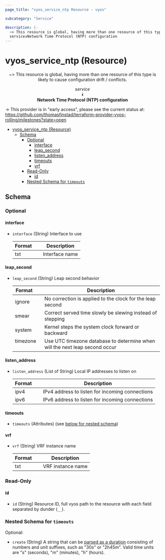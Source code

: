 ```yaml
---
page_title: "vyos_service_ntp Resource - vyos"

subcategory: "Service"

description: |-
  ~> This resource is global, having more than one resource of this type is likely to cause configuration drift / conflicts.
  service⯯Network Time Protocol (NTP) configuration
---
```


# vyos_service_ntp (Resource)
<center>

~> This resource is global, having more than one resource of this type is likely to cause configuration drift / conflicts.

*service*  
⯯  
**Network Time Protocol (NTP) configuration**


</center>

-> This provider is in "early access", please see the current status at: https://github.com/thomasfinstad/terraform-provider-vyos-rolling/milestones?state=open

<!--TOC-->

- [vyos_service_ntp (Resource)](#vyos_service_ntp-resource)
  - [Schema](#schema)
    - [Optional](#optional)
      - [interface](#interface)
      - [leap_second](#leap_second)
      - [listen_address](#listen_address)
      - [timeouts](#timeouts)
      - [vrf](#vrf)
    - [Read-Only](#read-only)
      - [id](#id)
    - [Nested Schema for `timeouts`](#nested-schema-for-timeouts)

<!--TOC-->

<!-- schema generated by tfplugindocs -->
## Schema

### Optional

#### interface
- `interface` (String) Interface to use

    |  Format  &emsp;|  Description     |
    |----------|------------------|
    |  txt     &emsp;|  Interface name  |
#### leap_second
- `leap_second` (String) Leap second behavior

    |  Format    &emsp;|  Description                                                                  |
    |------------|-------------------------------------------------------------------------------|
    |  ignore    &emsp;|  No correction is applied to the clock for the leap second                    |
    |  smear     &emsp;|  Correct served time slowly be slewing instead of stepping                    |
    |  system    &emsp;|  Kernel steps the system clock forward or backward                            |
    |  timezone  &emsp;|  Use UTC timezone database to determine when will the next leap second occur  |
#### listen_address
- `listen_address` (List of String) Local IP addresses to listen on

    |  Format  &emsp;|  Description                                      |
    |----------|---------------------------------------------------|
    |  ipv4    &emsp;|  IPv4 address to listen for incoming connections  |
    |  ipv6    &emsp;|  IPv6 address to listen for incoming connections  |
#### timeouts
- `timeouts` (Attributes) (see [below for nested schema](#nestedatt--timeouts))
#### vrf
- `vrf` (String) VRF instance name

    |  Format  &emsp;|  Description        |
    |----------|---------------------|
    |  txt     &emsp;|  VRF instance name  |

### Read-Only

#### id
- `id` (String) Resource ID, full vyos path to the resource with each field separated by dunder (`__`).

<a id="nestedatt--timeouts"></a>
### Nested Schema for `timeouts`

Optional:

- `create` (String) A string that can be [parsed as a duration](https://pkg.go.dev/time#ParseDuration) consisting of numbers and unit suffixes, such as &#34;30s&#34; or &#34;2h45m&#34;. Valid time units are &#34;s&#34; (seconds), &#34;m&#34; (minutes), &#34;h&#34; (hours).
